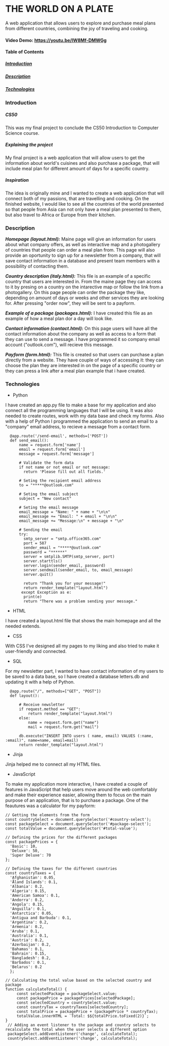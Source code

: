 # THE WORLD ON A PLATE

A web application that allows users to explore and purchase meal plans from different countries, combining the joy of traveling and cooking.

#### Video Demo:  <https://youtu.be/IW8Mf-DMWGg>

#### Table of Contents
##### [Introduction](#Introduction)
##### [Description](#Description)
##### [Technologies](#Technologies)


### Introduction

##### CS50

This was my final project to conclude the CS50 Introduction to Computer Science course.

##### Explaining the project

My final project is a web application that will allow users to get the information about world's cuisines and also purchase a package, that will include meal plan for different amount of days for a specific country.

##### Inspiration

The idea is originally mine and I wanted to create a web application that will connect both of my passions, that are travelling and cooking. On the finished website, I would like to see all the countries of the world presented so that people from Asia can not only have a meal plan presented to them, but also travel to Africa or Europe from their kitchen.
### Description

***Homepage (layout.html):***
 Maine page will give an information for users about what company offers, as well as interactive map and a photogallery of countries that people can order a meal plan from. This page will also provide an oportunity to sign up for a newsletter from a company, that will save contact information in a database and present team members with a possibility of contacting them.

***Country description (italy.html):***
  This file is an example of a specific country that users are interested in. From the maine page they can access to it by presing on a country on the intarective map or follow the link from a photogallery. On this page people can order the package they like, depending on amount of days or weeks and other services they are looking for. After pressing "order now", they will be sent to a payform.

***Example of a package (packages.html):***
  I have created this file as an example of how a meal plan dor a day will look like.

***Contact information (contact.html):***
  On this page users will have all the contact information about the company as well as access to a form that they can use to send a message. I have programmed it so company email account ("outlook.com"), will recieve this message.

***Payform (form.html):***
  This file is created so that users can purchase a plan directly from a website. They have couple of ways of accessing it: they can choose the plan they are interested in on the page of a specific country or they can press a link after a meal plan example that i have created.


### Technologies

* Python

I have created an app.py file to make a base for my application and also connect all the programming languages that I will be using. It was also needed to create routes, work with my data base and check my forms. Also with a help of Python I programmed the application to send an email to a "company" email address, to recieve a message from a contact form.

      @app.route('/send-email', methods=['POST'])
      def send_email():
          name = request.form['name']
          email = request.form['email']
          message = request.form['message']

          # Validate the form data
          if not name or not email or not message:
            return 'Please fill out all fields.'

          # Seting the recipient email address
          to = "*****@outlook.com"

          # Seting the email subject
          subject = "New contact"

          # Seting the email message
          email_message = "Name: " + name + "\n\n"
          email_message += "Email: " + email + "\n\n"
          email_message += "Message:\n" + message + "\n"

          # Sending the email
          try:
            smtp_server = "smtp.office365.com"
            port = 587
            sender_email = "*****@outlook.com"
            password = "******"
            server = smtplib.SMTP(smtp_server, port)
            server.starttls()
            server.login(sender_email, password)
            server.sendmail(sender_email, to, email_message)
            server.quit()

            return "Thank you for your message!"
            return render_template("layout.html")
           except Exception as e:
            print(e)
            return "There was a problem sending your message."


* HTML

I have created a layout.html file that shows the main homepage and all the needed extends.

* CSS

With CSS I've designed all my pages to my liking and also tried to make it user-friendly and connected.

* SQL

For my newsletter part, I wanted to have contact information of my users to be saved to a data base, so I have created a database letters.db and updating it with a help of Python.

      @app.route("/", methods=["GET", "POST"])
      def layout():

          # Receive newsletter
          if request.method == "GET":
              return render_template("layout.html")
          else:
              name = request.form.get("name")
              mail = request.form.get("mail")

          db.execute("INSERT INTO users ( name, email) VALUES (:name, :email)", name=name, email=mail)
          return render_template("layout.html")

* Jinja

Jinja helped me to connect all my HTML files.

* JavaScript

To make my application more interactive, I have created a couple of features in JavaScript that help users move around the web comfortably and make their experience easier, allowing them to focus on the main purpose of an application, that is to purchase a package. One of the feautures was a calculator for my payform:

    // Getting the elements from the form
    const countrySelect = document.querySelector('#country-select');
    const packageSelect = document.querySelector('#package-select');
    const totalValue = document.querySelector('#total-value');

    // Defining the prices for the different packages
    const packagePrices = {
      'Basic': 10,
      'Deluxe': 50,
      'Super Deluxe': 70
    };

    // Defining the taxes for the different countries
    const countryTaxes = {
      'Afghanistan': 0.05,
      'Åland Islands': 0.1,
      'Albania': 0.2,
      'Algeria': 0.15,
      'American Samoa': 0.1,
      'Andorra': 0.2,
      'Angola': 0.15,
      'Anguilla': 0.1,
      'Antarctica': 0.05,
      'Antigua and Barbuda': 0.1,
      'Argentina': 0.2,
      'Armenia': 0.2,
      'Aruba': 0.1,
      'Australia': 0.1,
      'Austria': 0.2,
      'Azerbaijan': 0.2,
      'Bahamas': 0.1,
      'Bahrain': 0.15,
      'Bangladesh': 0.2,
      'Barbados': 0.1,
      'Belarus': 0.2
      };

    // Calculating the total value based on the selected country and package
    function calculateTotal() {
         const selectedPackage = packageSelect.value;
         const packagePrice = packagePrices[selectedPackage];
         const selectedCountry = countrySelect.value;
         const countryTax = countryTaxes[selectedCountry];
         const totalPrice = packagePrice + (packagePrice * countryTax);
         totalValue.innerHTML = `Total: $${totalPrice.toFixed(2)}`;
    }
     // Adding an event listener to the package and country selects to recalculate the total when the user selects a different option
     packageSelect.addEventListener('change', calculateTotal);
     countrySelect.addEventListener('change', calculateTotal);



